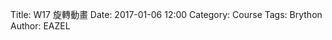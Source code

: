 Title: W17 旋轉動畫
Date: 2017-01-06 12:00
Category: Course
Tags: Brython
Author: EAZEL

<!-- 導入 Brython 標準程式庫 -->
<script type="text/javascript" src="https://cdn.rawgit.com/brython-dev/brython/master/www/src/brython_dist.js">
</script>
 
<!-- 啟動 Brython -->
<script>
window.onload=function(){
brython(1);
}
</script>
 
<!-- 以下可以執行  Brython 程式 -->
<canvas id="onebar" width="400" height="400"></canvas>
<script type="text/python3">
from browser import document
from browser import window
from browser import timer
import math
canvas = document["onebar"]
ctx = canvas.getContext("2d")

width = canvas.width
height = canvas.height

def circle(x,y,r):
    ctx.beginPath()
    ctx.arc(x, y, r, 0, math.pi*2, True)
    ctx.fill()
    ctx.closePath()

def line(x1,y1,x2,y2):
    ctx.beginPath()
    ctx.lineWidth = 1
    ctx.moveTo(x1, y1)
    ctx.lineTo(x2, y2)
    ctx.strokeStyle = "blue"
    ctx.stroke()
    ctx.closePath()

line(200,200,200,300) 
circle(200, 200,5)

x1 = 200
y1 = 200
r = 100
deg = math.pi/180

theta = 0

def animate():
     global theta
     ctx.clearRect(0,0,width,height)
     x2 = x1 + r*math.cos(theta*deg)
     y2 = y1 + r*math.sin(theta*deg)
     line(x1,y1,x2,y2)
     #以下為增加線段
     x3 = x2 + 30*math.cos(theta*deg)
     y3 = y2 + 30*math.sin(theta*deg)
     line(x2,y2,x3,y3)
    
     circle(x1, y1, 5)
     theta +=1
    
timer.set_interval(animate,50)
</script>